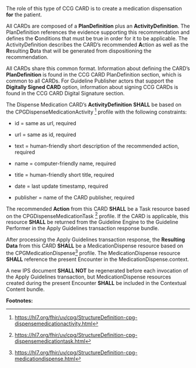 The role of this type of CCG CARD is to create a medication dispensation
**for** the patient.

All CARDs are composed of a **PlanDefinition** plus an
**ActivityDefinition**. The PlanDefinition references the evidence
supporting this recommendation and defines the **C**onditions that must
be true in order for it to be applicable. The ActivityDefinition
describes the CARD’s recommended **A**ction as well as the **R**esulting
**D**ata that will be generated from dispositioning the recommendation.

All CARDs share this common format. Information about defining the
CARD’s **PlanDefinition** is found in the CCG CARD PlanDefinition
section, which is common to all CARDs. For Guideline Publisher actors
that support the **Digitally Signed CARD** option, information about
signing CCG CARDs is found in the CCG CARD Digital Signature section.

The Dispense Medication CARD’s **ActivityDefinition** **SHALL** be based
on the CPGDispenseMedicationActivity [^1] profile with the following
constraints:

- id = same as url, required

- url = same as id, required

- text = human-friendly short description of the recommended action,
  required

- name = computer-friendly name, required

- title = human-friendly short title, required

- date = last update timestamp, required

- publisher = name of the CARD publisher, required

The recommended **Action** from this CARD **SHALL** be a Task resource
based on the CPGDispenseMedicationTask [^2] profile. If the CARD is
applicable, this resource **SHALL** be returned from the Guideline
Engine to the Guideline Performer in the Apply Guidelines transaction
response bundle.

After processing the Apply Guidelines transaction response, the
**Resulting Data** from this CARD **SHALL** be a MedicationDispense
resource based on the CPGMedicationDispense[^3] profile. The
MedicationDispense resource **SHALL** reference the present Encounter in
the MedicationDispense.context.

A new IPS document **SHALL NOT** be regenerated before each invocation
of the Apply Guidelines transaction, but MedicationDispense resources
created during the present Encounter **SHALL** be included in the
Contextual Content bundle.

**Footnotes:**

[^1]: <https://hl7.org/fhir/uv/cpg/StructureDefinition-cpg-dispensemedicationactivity.html>

[^2]: <https://hl7.org/fhir/uv/cpg/StructureDefinition-cpg-dispensemedicationtask.html>

[^3]: <https://hl7.org/fhir/uv/cpg/StructureDefinition-cpg-medicationdispense.html>
